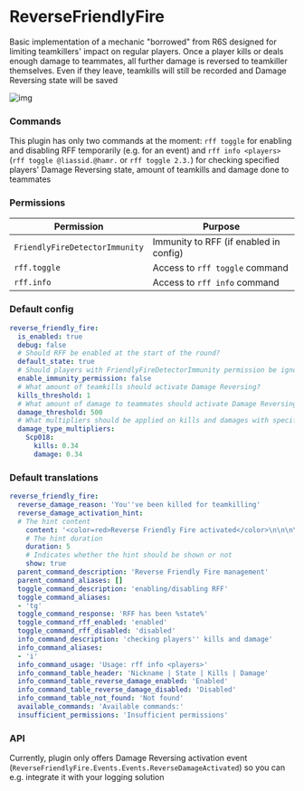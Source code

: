 # ReverseFriendlyFire
Basic implementation of a mechanic "borrowed" from R6S designed for limiting teamkillers' impact on regular players. Once a player kills or deals enough damage to teammates, all further damage is reversed to teamkiller themselves. Even if they leave, teamkills will still be recorded and Damage Reversing state will be saved

![img](https://img.shields.io/github/downloads/Liassid/ReverseFriendlyFire/total)

### Commands
This plugin has only two commands at the moment: `rff toggle` for enabling and disabling RFF temporarily (e.g. for an event) and `rff info <players>` (`rff toggle @liassid.@hamr.` or `rff toggle 2.3.`) for checking specified players' Damage Reversing state, amount of teamkills and damage done to teammates

### Permissions
| Permission                     | Purpose                                |
|--------------------------------|----------------------------------------|
| `FriendlyFireDetectorImmunity` | Immunity to RFF (if enabled in config) |
| `rff.toggle`                   | Access to `rff toggle` command         |
| `rff.info`                     | Access to `rff info` command           |

### Default config
```yaml
reverse_friendly_fire:
  is_enabled: true
  debug: false
  # Should RFF be enabled at the start of the round?
  default_state: true
  # Should players with FriendlyFireDetectorImmunity permission be ignored?
  enable_immunity_permission: false
  # What amount of teamkills should activate Damage Reversing?
  kills_threshold: 1
  # What amount of damage to teammates should activate Damage Reversing?
  damage_threshold: 500
  # What multipliers should be applied on kills and damages with specified Damage Types? E.g. 0.34 kill multiplier will result in Damage Reversing activating only on 3rd kill with SCP-018
  damage_type_multipliers:
    Scp018:
      kills: 0.34
      damage: 0.34
```

### Default translations
```yaml
reverse_friendly_fire:
  reverse_damage_reason: 'You''ve been killed for teamkilling'
  reverse_damage_activation_hint:
  # The hint content
    content: '<color=red>Reverse Friendly Fire activated</color>\n\n\n\n\n\n\n\n\n\n\n\n\n\n\n\n'
    # The hint duration
    duration: 5
    # Indicates whether the hint should be shown or not
    show: true
  parent_command_description: 'Reverse Friendly Fire management'
  parent_command_aliases: []
  toggle_command_description: 'enabling/disabling RFF'
  toggle_command_aliases:
  - 'tg'
  toggle_command_response: 'RFF has been %state%'
  toggle_command_rff_enabled: 'enabled'
  toggle_command_rff_disabled: 'disabled'
  info_command_description: 'checking players'' kills and damage'
  info_command_aliases:
  - 'i'
  info_command_usage: 'Usage: rff info <players>'
  info_command_table_header: 'Nickname | State | Kills | Damage'
  info_command_table_reverse_damage_enabled: 'Enabled'
  info_command_table_reverse_damage_disabled: 'Disabled'
  info_command_table_not_found: 'Not found'
  available_commands: 'Available commands:'
  insufficient_permissions: 'Insufficient permissions'
```

### API
Currently, plugin only offers Damage Reversing activation event (`ReverseFriendlyFire.Events.Events.ReverseDamageActivated`) so you can e.g. integrate it with your logging solution
